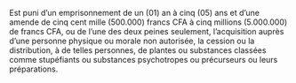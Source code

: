 Est puni d’un emprisonnement de un (01) an à cinq (05) ans et d’une amende de cinq cent mille (500.000) francs CFA à cinq millions (5.000.000) de francs CFA, ou de l’une des deux peines seulement, l’acquisition auprès d’une personne physique ou morale non autorisée, la cession ou la distribution, à de telles personnes, de plantes ou substances classées comme stupéfiants ou substances psychotropes ou précurseurs ou leurs préparations.
